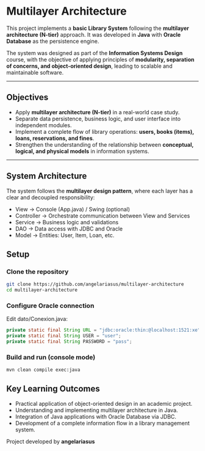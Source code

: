 # Multilayer Architecture  

This project implements a **basic Library System** following the **multilayer architecture (N-tier)** approach. It was developed in **Java** with **Oracle Database** as the persistence engine.  

The system was designed as part of the **Information Systems Design** course, with the objective of applying principles of **modularity, separation of concerns, and object-oriented design**, leading to scalable and maintainable software.  

---

## Objectives  

- Apply **multilayer architecture (N-tier)** in a real-world case study.  
- Separate data persistence, business logic, and user interface into independent modules.  
- Implement a complete flow of library operations: **users, books (items), loans, reservations, and fines**.  
- Strengthen the understanding of the relationship between **conceptual, logical, and physical models** in information systems.  

---

## System Architecture  

The system follows the **multilayer design pattern**, where each layer has a clear and decoupled responsibility:
- View → Console (App.java) / Swing (optional)
- Controller → Orchestrate communication between View and Services
- Service → Business logic and validations
- DAO → Data access with JDBC and Oracle
- Model → Entities: User, Item, Loan, etc.

## Setup

### Clone the repository

```bash
git clone https://github.com/angelariasus/multilayer-architecture
cd multilayer-architecture
```
### Configure Oracle connection
Edit dato/Conexion.java:

```java
private static final String URL = "jdbc:oracle:thin:@localhost:1521:xe";
private static final String USER = "user";
private static final String PASSWORD = "pass";
```

### Build and run (console mode)
```bash
mvn clean compile exec:java
```

## Key Learning Outcomes

- Practical application of object-oriented design in an academic project.
- Understanding and implementing multilayer architecture in Java.
- Integration of Java applications with Oracle Database via JDBC.
- Development of a complete information flow in a library management system.

Project developed by **angelariasus**